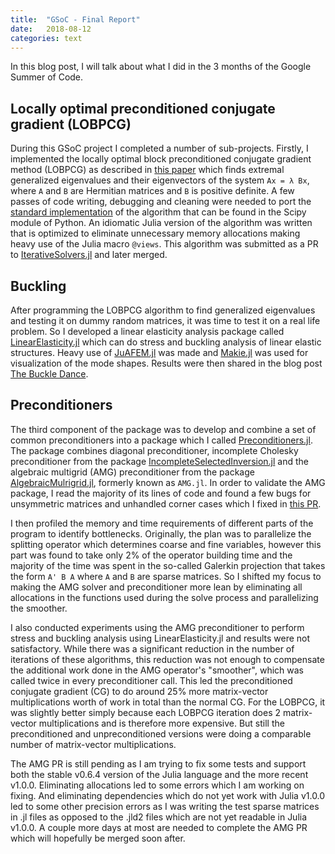 ```yaml
---
title:  "GSoC - Final Report"
date:   2018-08-12
categories: text
---
```


In this blog post, I will talk about what I did in the 3 months of the Google Summer of Code.

## **Locally optimal preconditioned conjugate gradient (LOBPCG)**

During this GSoC project I completed a number of sub-projects. Firstly, I implemented the locally optimal block preconditioned conjugate gradient method (LOBPCG) as described in [this paper](https://epubs.siam.org/doi/abs/10.1137/S1064827500366124?journalCode=sjoce3&) which finds extremal generalized eigenvalues and their eigenvectors of the system `Ax = λ Bx`, where `A` and `B` are Hermitian matrices and `B` is positive definite. A few passes of code writing, debugging and cleaning were needed to port the [standard implementation](https://github.com/scipy/scipy/blob/v1.1.0/scipy/sparse/linalg/eigen/lobpcg/lobpcg.py#L109-L568) of the algorithm that can be found in the Scipy module of Python. An idiomatic Julia version of the algorithm was written that is optimized to eliminate unnecessary memory allocations making heavy use of the Julia macro `@views`. This algorithm was submitted as a PR to [IterativeSolvers.jl](https://github.com/JuliaMath/IterativeSolvers.jl) and later merged.

## **Buckling**

After programming the LOBPCG algorithm to find generalized eigenvalues and testing it on dummy random matrices, it was time to test it on a real life problem. So I developed a linear elasticity analysis package called [LinearElasticity.jl](https://github.com/mohamed82008/LinearElasticity.jl) which can do stress and buckling analysis of linear elastic structures. Heavy use of [JuAFEM.jl](https://github.com/KristofferC/JuAFEM.jl) was made and [Makie.jl](https://github.com/JuliaPlots/Makie.jl) was used for visualization of the mode shapes. Results were then shared in the blog post [The Buckle Dance](https://mohamed82008.github.io/ScienceLounge/text/2018/07/11/The-buckle-dance/).

## **Preconditioners**

The third component of the package was to develop and combine a set of common preconditioners into a package which I called [Preconditioners.jl](https://github.com/mohamed82008/Preconditioners.jl). The package combines diagonal preconditioner, incomplete Cholesky preconditioner from the package [IncompleteSelectedInversion.jl](https://github.com/ettersi/IncompleteSelectedInversion.jl) and the algebraic multigrid (AMG) preconditioner from the package [AlgebraicMulrigrid.jl](https://github.com/JuliaLinearAlgebra/AlgebraicMultigrid.jl), formerly known as `AMG.jl`. In order to validate the AMG package, I read the majority of its lines of code and found a few bugs for unsymmetric matrices and unhandled corner cases which I fixed in [this PR](https://github.com/JuliaLinearAlgebra/AlgebraicMultigrid.jl/pull/43).

I then profiled the memory and time requirements of different parts of the program to identify bottlenecks. Originally, the plan was to parallelize the splitting operator which determines coarse and fine variables, however this part was found to take only 2% of the operator building time and the majority of the time was spent in the so-called Galerkin projection that takes the form `A' B A` where `A` and `B` are sparse matrices. So I shifted my focus to making the AMG solver and preconditioner more lean by eliminating all allocations in the functions used during the solve process and parallelizing the smoother.

I also conducted experiments using the AMG preconditioner to perform stress and buckling analysis using LinearElasticity.jl and results were not satisfactory. While there was a significant reduction in the number of iterations of these algorithms, this reduction was not enough to compensate the additional work done in the AMG operator's "smoother", which was called twice in every preconditioner call. This led the preconditioned conjugate gradient (CG) to do around 25% more matrix-vector multiplications worth of work in total than the normal CG. For the LOBPCG, it was slightly better simply because each LOBPCG iteration does 2 matrix-vector multiplications and is therefore more expensive. But still the preconditioned and unpreconditioned versions were doing a comparable number of matrix-vector multiplications.

The AMG PR is still pending as I am trying to fix some tests and support both the stable v0.6.4 version of the Julia language and the more recent v1.0.0. Eliminating allocations led to some errors which I am working on fixing. And eliminating dependencies which do not yet work with Julia v1.0.0 led to some other precision errors as I was writing the test sparse matrices in .jl files as opposed to the .jld2 files which are not yet readable in Julia v1.0.0. A couple more days at most are needed to complete the AMG PR which will hopefully be merged soon after.
